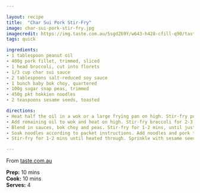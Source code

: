 ```yaml
---

layout: recipe
title:  "Char Sui Pork Stir-Fry"
image: char-sui-pork-stir-fry.jpg
imagecredit: https://img.taste.com.au/SsgdZ69Y/w643-h428-cfill-q90/taste/2016/11/char-siu-pork-stir-fry-94661-1.jpeg
tags: quick

ingredients:
- 1 tablespoon peanut oil
- 400g pork fillet, trimmed, sliced
- 1 head broccoli, cut into florets
- 1/3 cup char sui sauce
- 2 tablespoons salt-reduced soy sauce
- 1 bunch baby bok choy, quartered
- 100g sugar snap peas, trimmed
- 450g pkt hokkien noodles
- 2 teaspoons sesame seeds, toasted

directions:
- Heat half the oil in a wok or a large frying pan on high. Stir-fry pork for 2-3 mins until browned. Transfer to a bowl.
- Add remaining oil to wok and heat on high. Stir-fry broccoli for 2-3 mins until just tender.
- Blend in sauces, bok choy and peas. Stir-fry for 1-2 mins, until just tender.
- Soak noodles according to packet instructions. Add noodles and pork to vegetables.
- Stir-fry for 1-2 mins until heated through. Sprinkle with sesame seeds before serving.

---
```


From [taste.com.au](https://www.taste.com.au/recipes/char-siu-pork-stir-fry/a98f69b3-0d2f-43e5-9eb2-86ddeb398f36)

**Prep:** 10 mins  
**Cook:** 10 mins  
**Serves:** 4